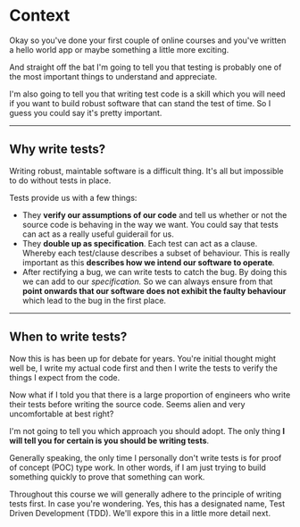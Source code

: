 # Context

Okay so you've done your first couple of online courses and you've written a hello world app or maybe something a little more exciting.

And straight off the bat I'm going to tell you that testing is probably one of the most important things to understand and appreciate.&#x20;

I'm also going to tell you that writing test code is a skill which you will need if you want to build robust software that can stand the test of time. So I guess you could say it's pretty important.

***

## Why write tests?

Writing robust, maintable software is a difficult thing. It's all but impossible to do without tests in place.

Tests provide us with a few things:

* They **verify our assumptions of our code** and tell us whether or not the source code is behaving in the way we want. You could say that tests can act as a really useful guiderail for us.
* They **double up as specification**. Each test can act as a clause. Whereby each test/clause describes a subset of behaviour. This is really important as this **describes how we intend our software to operate**_._
* After rectifying a bug, we can write tests to catch the bug. By doing this we can add to our _specification._ So we can always ensure from that **point onwards that our software does not exhibit the faulty behaviour** which lead to the bug in the first place.&#x20;

***

## When to write tests?

Now this is has been up for debate for years. You're initial thought might well be, I write my actual code first and then I write the tests to verify the things I expect from the code.

Now what if I told you that there is a large proportion of engineers who write their tests before writing the source code. Seems alien and very uncomfortable at best right?

I'm not going to tell you which approach you should adopt. The only thing **I will tell you for certain is you should be writing tests**.

Generally speaking, the only time I personally don't write tests is for proof of concept (POC) type work. In other words, if I am just trying to build something quickly to prove that something can work.

Throughout this course we will generally adhere to the principle of writing tests first. In case you're wondering. Yes, this has a designated name, Test Driven Development (TDD). We'll expore this in a little more detail next.
